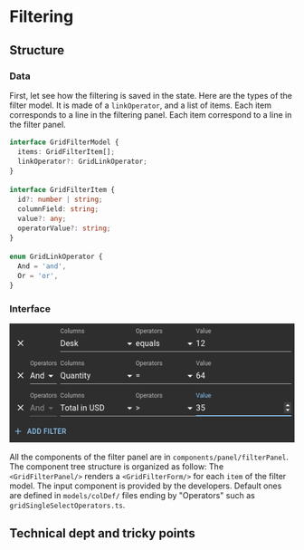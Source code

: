 # Filtering

## Structure

### Data

First, let see how the filtering is saved in the state. Here are the types of the filter model. It is made of a `linkOperator`, and a list of items. Each item corresponds to a line in the filtering panel. Each item correspond to a line in the filter panel.

```ts
interface GridFilterModel {
  items: GridFilterItem[];
  linkOperator?: GridLinkOperator;
}

interface GridFilterItem {
  id?: number | string;
  columnField: string;
  value?: any;
  operatorValue?: string;
}

enum GridLinkOperator {
  And = 'and',
  Or = 'or',
}
```

### Interface

![filter panel screenshot](./img/filterPanel.png)

All the components of the filter panel are in `components/panel/filterPanel`.
The component tree structure is organized as follow:
The `<GridFilterPanel/>` renders a `<GridFilterForm/>` for each `item` of the filter model.
The input component is provided by the developers.
Default ones are defined in `models/colDef/` files ending by "Operators" such as `gridSingleSelectOperators.ts`.

## Technical dept and tricky points
